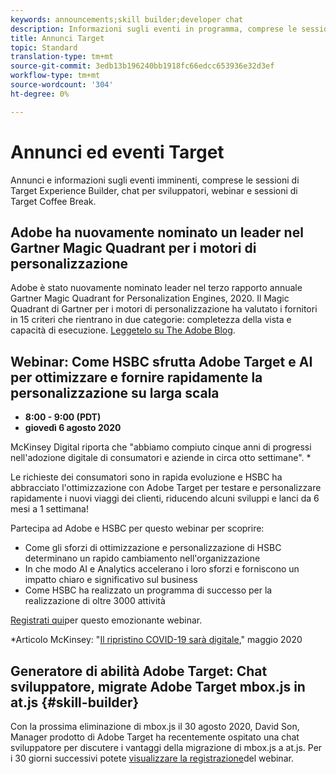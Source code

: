 ```yaml
---
keywords: announcements;skill builder;developer chat
description: Informazioni sugli eventi in programma, comprese le sessioni di Target Experience Builder, chat per sviluppatori, seminari Web e sessioni di Target Coffee Break.
title: Annunci Target
topic: Standard
translation-type: tm+mt
source-git-commit: 3edb13b196240bb1918fc66edcc653936e32d3ef
workflow-type: tm+mt
source-wordcount: '304'
ht-degree: 0%

---
```



# Annunci ed eventi Target

Annunci e informazioni sugli eventi imminenti, comprese le sessioni di Target Experience Builder, chat per sviluppatori, webinar e sessioni di Target Coffee Break.

## Adobe ha nuovamente nominato un leader nel Gartner Magic Quadrant per i motori di personalizzazione

Adobe è stato nuovamente nominato leader nel terzo rapporto annuale Gartner Magic Quadrant for Personalization Engines, 2020. Il Magic Quadrant di Gartner per i motori di personalizzazione ha valutato i fornitori in 15 criteri che rientrano in due categorie: completezza della vista e capacità di esecuzione. [Leggetelo su The Adobe Blog](https://theblog.adobe.com/adobe-again-named-leader-in-gartner-magic-quadrant-for-personalization-engines/).

## Webinar: Come HSBC sfrutta  Adobe Target e AI per ottimizzare e fornire rapidamente la personalizzazione su larga scala

* **8:00 - 9:00 (PDT)**
* **giovedì 6 agosto 2020**

McKinsey Digital riporta che &quot;abbiamo compiuto cinque anni di progressi nell&#39;adozione digitale di consumatori e aziende in circa otto settimane&quot;. *

Le richieste dei consumatori sono in rapida evoluzione e HSBC ha abbracciato l&#39;ottimizzazione con  Adobe Target per testare e personalizzare rapidamente i nuovi viaggi dei clienti, riducendo alcuni sviluppi e lanci da 6 mesi a 1 settimana!

Partecipa ad Adobe e HSBC per questo webinar per scoprire:

* Come gli sforzi di ottimizzazione e personalizzazione di HSBC determinano un rapido cambiamento nell&#39;organizzazione
* In che modo AI e  Analytics accelerano i loro sforzi e forniscono un impatto chiaro e significativo sul business
* Come HSBC ha realizzato un programma di successo per la realizzazione di oltre 3000 attività

[Registrati qui](https://hsbc-targetai.experienceleague.adobeevents.com/)per questo emozionante webinar.

*Articolo McKinsey: &quot;[Il ripristino COVID-19 sarà digitale](https://www.mckinsey.com/business-functions/mckinsey-digital/our-insights/the-covid-19-recovery-will-be-digital-a-plan-for-the-first-90-days#),&quot; maggio 2020

##  Generatore di abilità Adobe Target: Chat sviluppatore, migrate  Adobe Target  mbox.js in at.js {#skill-builder}

Con la prossima eliminazione di mbox.js il 30 agosto 2020, David Son,  Manager prodotto di Adobe Target ha recentemente ospitato una chat sviluppatore per discutere i vantaggi della migrazione di mbox.js a at.js. Per i 30 giorni successivi potete [visualizzare la registrazione](https://seminars.adobeconnect.com/ptdo6mfo6qn6/?proto=true)del webinar.